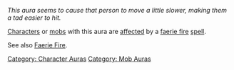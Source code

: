 *This aura seems to cause that person to move a little slower, making
them a tad easier to hit.*

[Characters](:Category:_Characters.md "wikilink") or
[mobs](:Category:_Mobs.md "wikilink") with this aura are
[affected](Affects.md "wikilink") by a [faerie
fire](Faerie_Fire.md "wikilink")
[spell](:Category:_Spells.md "wikilink").

See also [Faerie Fire](Faerie_Fire.md "wikilink").

[Category: Character Auras](Category:_Character_Auras "wikilink")
[Category: Mob Auras](Category:_Mob_Auras "wikilink")
